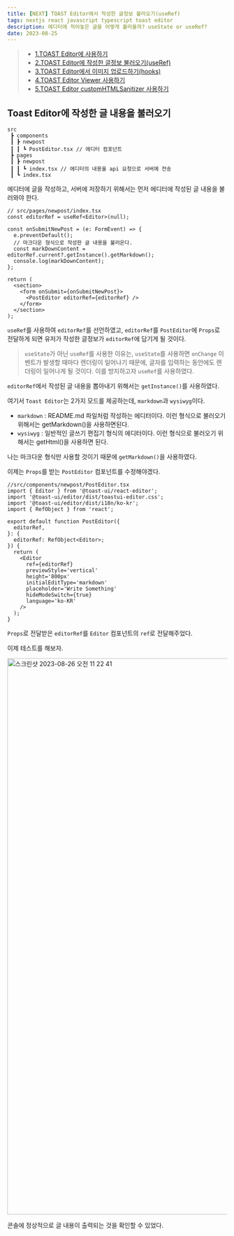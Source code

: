 ```yaml
---
title: [NEXT] TOAST Editor에서 작성한 글정보 불러오기(useRef)
tags: nextjs react javascript typescript toast editor
description: 에디터에 적어놓은 글을 어떻게 불러올까? useState or useRef?
date: 2023-08-25
---
```


> - [1.TOAST Editor에 사용하기](https://nostrss.github.io/2023-08-25/146-toast-next-1)
> - [2.TOAST Editor에 작성한 글정보 불러오기(useRef)](https://nostrss.github.io/2023-08-25/147-toast-next-2)
> - [3.TOAST Editor에서 이미지 업로드하기(hooks)](https://nostrss.github.io/2023-08-25/148-toast-next-3)
> - [4.TOAST Editor Viewer 사용하기](https://nostrss.github.io/2023-08-25/149-toast-next-4)
> - [5.TOAST Editor customHTMLSanitizer 사용하기](https://nostrss.github.io/2023-08-25/150-toast-next-5)

## Toast Editor에 작성한 글 내용을 불러오기

```
src
 ┣ components
 ┃ ┣ newpost
 ┃ ┃ ┗ PostEditor.tsx // 에디터 컴포넌트
 ┣ pages
 ┃ ┣ newpost
 ┃ ┃ ┗ index.tsx // 에디터의 내용을 api 요청으로 서버에 전송
 ┃ ┗ index.tsx
```

에디터에 글을 작성하고, 서버에 저장하기 위해서는 먼저 에디터에 작성된 글 내용을 불러와야 한다.

```tsx
// src/pages/newpost/index.tsx
const editorRef = useRef<Editor>(null);

const onSubmitNewPost = (e: FormEvent) => {
  e.preventDefault();
  // 마크다운 형식으로 작성한 글 내용을 불러온다.
  const markDownContent = editorRef.current?.getInstance().getMarkdown();
  console.log(markDownContent);
};

return (
  <section>
    <form onSubmit={onSubmitNewPost}>
      <PostEditor editorRef={editorRef} />
    </form>
  </section>
);
```

`useRef`를 사용하여 `editorRef`를 선언하였고, `editorRef`를 `PostEditor`에 `Props`로 전달하게 되면 유저가 작성한 글정보가 `editorRef`에 담기게 될 것이다.

> `useState`가 아닌 `useRef`를 사용한 이유는, `useState`를 사용하면 `onChange` 이벤트가 발생할 때마다 렌더링이 일어나기 때문에, 글자를 입력하는 동안에도 렌더링이 일어나게 될 것이다. 이를 방지하고자 `useRef`를 사용하였다.

`editorRef`에서 작성된 글 내용을 뽑아내기 위해서는 `getInstance()`를 사용하였다.

여기서 `Toast Editor`는 2가지 모드를 제공하는데, `markdown`과 `wysiwyg`이다.

- `markdown` : README.md 파일처럼 작성하는 에디터이다. 이런 형식으로 불러오기 위해서는 getMarkdown()을 사용하면된다.
- `wysiwyg` : 일반적인 글쓰기 편집기 형식의 에디터이다. 이런 형식으로 불러오기 위해서는 getHtml()을 사용하면 된다.

나는 마크다운 형식만 사용할 것이기 때문에 `getMarkdown()`을 사용하였다.

이제는 `Props`를 받는 `PostEditor` 컴포넌트를 수정해야겠다.

```tsx
//src/components/newpost/PostEditor.tsx
import { Editor } from '@toast-ui/react-editor';
import '@toast-ui/editor/dist/toastui-editor.css';
import '@toast-ui/editor/dist/i18n/ko-kr';
import { RefObject } from 'react';

export default function PostEditor({
  editorRef,
}: {
  editorRef: RefObject<Editor>;
}) {
  return (
    <Editor
      ref={editorRef}
      previewStyle='vertical'
      height='800px'
      initialEditType='markdown'
      placeholder='Write Something'
      hideModeSwitch={true}
      language='ko-KR'
    />
  );
}
```

`Props`로 전달받은 `editorRef`를 `Editor` 컴포넌트의 `ref`로 전달해주었다.

이제 테스트를 해보자.

<img width="1273" alt="스크린샷 2023-08-26 오전 11 22 41" src="https://github.com/nostrss/nostrss.github.io/assets/56717167/ff50c414-eaf8-4a00-b67f-d6088b870c04">

콘솔에 정상적으로 글 내용이 출력되는 것을 확인할 수 있었다.
